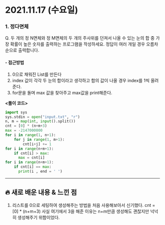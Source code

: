 # 2021.11.17 (수요일)
### **1. 정다면체**

Q. 두 개의 정 N면체와 정 M면체의 두 개의 주사위를 던져서 나올 수 있는 눈의 합 중 
   가장 확률이 높은 숫자를 출력하는 프로그램을 작성하세요.
   정답이 여러 개일 경우 오름차순으로 출력합니다.

#### -  접근방법

1. 0으로 채워진 List를 만든다
2. index 값이 각각 두 눈의 합이라고 생각하고 합의 값이 나올 경우 index를 1씩 올려준다. 
3. for문을 돌며 max 값을 찾아주고 max값을 print해준다.

**<풀이 코드>**
```python
import sys
sys.stdin = open("input.txt", "r")
n, m = map(int, input().split())
cnt = [0] * (n+m+3)
max = -2147000000
for i in range(1, n+1):
    for j in range(1, m+1):
        cnt[i+j] += 1
for i in range(n+m+1):
    if cnt[i] > max:
      max = cnt[i]
for i in range(n+m+1):
    if cnt[i] == max:
      print(i , end = ' ')
```


---
##  **🔥 새로 배운 내용 & 느낀 점**
  
  1. 리스트를 0으로 세팅하여 생성해주는 방법을 처음 사용해보아서 신기했다.
     cnt = [0] * (n+m+3) 
     사실 여기에서 3을 해준 이유는 n+m만큼 생성해도 괜찮지만 넉넉히 생성해주기 위함이었다.